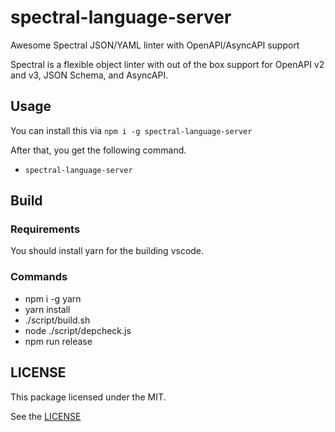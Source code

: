 # spectral-language-server

Awesome Spectral JSON/YAML linter with OpenAPI/AsyncAPI support

Spectral is a flexible object linter with out of the box support for OpenAPI v2
and v3, JSON Schema, and AsyncAPI.

## Usage

You can install this via `npm i -g spectral-language-server`

After that, you get the following command.

- `spectral-language-server`

## Build

### Requirements

You should install yarn for the building vscode.

### Commands

- npm i -g yarn
- yarn install
- ./script/build.sh
- node ./script/depcheck.js
- npm run release

## LICENSE

This package licensed under the MIT.

See the [LICENSE](./LICENSE)
